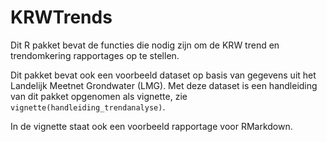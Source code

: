 # KRWTrends

Dit R pakket bevat de functies die nodig zijn om de KRW trend en
trendomkering rapportages op te stellen. 

Dit pakket bevat ook een voorbeeld dataset op basis van gegevens uit
het Landelijk Meetnet Grondwater (LMG). Met deze dataset is een handleiding van dit pakket opgenomen als vignette, zie `vignette(handleiding_trendanalyse)`. 

In de vignette staat ook een voorbeeld rapportage voor RMarkdown.

